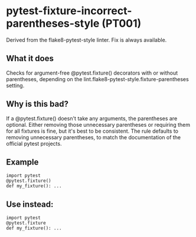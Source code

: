 # pytest-fixture-incorrect-parentheses-style (PT001)
Derived from the flake8-pytest-style linter.
Fix is always available.
## What it does
Checks for argument-free @pytest.fixture() decorators with or without
parentheses, depending on the lint.flake8-pytest-style.fixture-parentheses
setting.
## Why is this bad?
If a @pytest.fixture() doesn't take any arguments, the parentheses are
optional.
Either removing those unnecessary parentheses or requiring them for all
fixtures is fine, but it's best to be consistent. The rule defaults to
removing unnecessary parentheses, to match the documentation of the
official pytest projects.
## Example
```
import pytest
@pytest.fixture()
def my_fixture(): ...
```
## Use instead:
```
import pytest
@pytest.fixture
def my_fixture(): ...
```